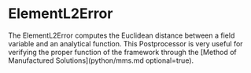 # ElementL2Error

The ElementL2Error computes the Euclidean distance between a field variable and an analytical function. This Postprocessor
is very useful for verifying the proper function of the framework through the [Method of Manufactured Solutions](python/mms.md optional=true).